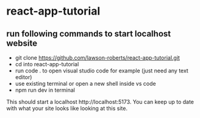 # react-app-tutorial

## run following commands to start localhost website

- git clone https://github.com/lawson-roberts/react-app-tutorial.git
- cd into react-app-tutorial
- run code . to open visual studio code for example (just need any text editor)
- use existing terminal or open a new shell inside vs code
- npm run dev in terminal

This should start a localhost http://localhost:5173. You can keep up to date with what your site looks like looking at this site.
